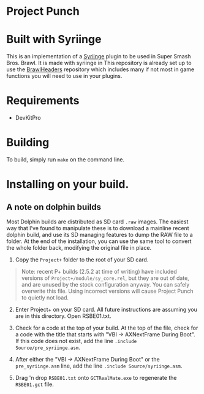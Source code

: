 # Project Punch

# Built with Syriinge
This is an implementation of a [Syriinge](https://github.com/Sammi-Husky/Syriinge) plugin to be used in Super Smash Bros. Brawl. It is made with syriinge in This repository is already set up to use the [BrawlHeaders](https://github.com/Sammi-Husky/BrawlHeaders) repository which includes many if not most in game functions you will need to use in your plugins.

# Requirements
 - DevKitPro

# Building
To build, simply run `make` on the command line.


# Installing on your build.
## A note on dolphin builds
Most Dolphin builds are distributed as SD card `.raw` images. The easiest way that I've found to manipulate these is to download a mainline recent dolphin build, and use its SD managing features to dump the RAW file to a folder. At the end of the installation, you can use the same tool to convert the whole folder back, modifying the original file in place.


1) Copy the `Project+` folder to the root of your SD card.
> Note: recent P+ builds (2.5.2 at time of writing) have included versions of `Project+/module/sy_core.rel`, but they are out of date, and are unused by the stock configuration anyway. You can safely overwrite this file. Using incorrect versions will cause Project Punch to quietly not load.

2) Enter Project+ on your SD card. All future instructions are assuming you are in this directory. Open RSBE01.txt. 

3) Check for a code at the top of your build. At the top of the file, check for a code with the title that starts with "VBI -> AXNextFrame During Boot". If this code does not exist,
   add the line `.include Source/pre_syriinge.asm`.

4) After either the "VBI -> AXNextFrame During Boot" or the `pre_syriinge.asm` line, add the line `.include Source/syriinge.asm`.   

5) Drag 'n drop `RSBE01.txt` onto `GCTRealMate.exe` to regenerate the `RSBE01.gct` file.
